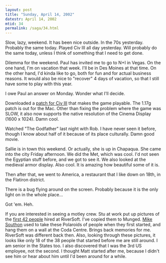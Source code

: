 ```yaml
---
layout: post
title: "Sunday, April 14, 2002"
datestr: April 14, 2002
mtid: 34
permalink: /saga/34.html
---
```


Slow, lazy, weekend. It has been nice outside. In the 70s yesterday. Probably
the same today. Played Civ III all day yesterday. Will probably do the same
today, unless I think of something that I need to get done.

Dilemma for the weekend. Paul has invited me to go to N+I in Vegas. On the
one hand, I'm on vacation that week. I'll be in Des Moines at that time. On
the other hand, I'd kinda like to go, both for fun and for actual business reasons.
It would also be nice to "recover" 4 days of vacation, so that I still
have some to play with this year.

I owe Paul an answer on Monday. Wonder what I'll decide.

Downloaded a <a href="ftp://ftp.infogrames.net/patches/civ3/">patch for Civ
III</a> that makes the game playable. The 1.17g patch is out for the Mac. Other
than fixing the problem where the game was SLOW, it also now supports the native
resolution of the Cinema Display (1600 x 1024). Damn cool.

Watched "The Godfather" last night with Rob. I have never seen it
before, though I know about half of it because of its place culturally. Damn
good movie.

Sallie is in town this weekend. Or actually, she is up in Chapaqua. She came
into the city Friday afternoon. We did the Met, which was cool. I'd not seen
the Egyptian stuff before, and we got to see it. We also looked at the medieval
armor display. Also cool. It is amazing how beautiful some of it is.

Then after that, we went to America, a restaurant that I like down on 18th,
in the Flatiron district.

There is a bug flying around on the screen. Probably because it is the only
light on in the whole place...

Got 'em. Heh.

If you are interested in seeing a motley crew. Stu at work put up pictures
of the <a href="/photo/riv-cast/index.html">first 42 people</a> hired at RiverSoft.
I've copied them to Munged. <a href="/photo/riv-cast/Pages/8.html">Mike
Southon</a> used to take these Polaroids of people when they first started,
and hang them on a wall at the Coda Centre. Brings back memories for me. RiverSoft
was different back then. Also, looking through these pictures, it looks like
only 18 of the 38 people that started before me are still around. I am senior
in the States too. I also discovered that I was the 3rd US employee, not the
second. I thought Matt started after me, because I didn't see him or hear about
him until I'd been around for a while.

